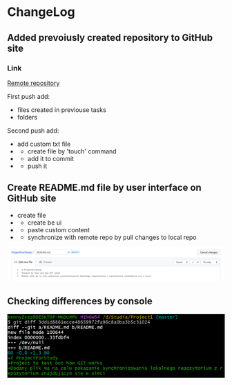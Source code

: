 # ChangeLog

## Added prevoiusly created repository to GitHub site

### Link

[Remote repository](https://github.com/KennyZyzz/ProjectForStudy)

First push add:

- files created in previouse tasks
- folders

Second push add:

- add custom txt file
- - create file by 'touch' command
- - add it to commit
- - push it

## Create README.md file by user interface on GitHub site

- create file
- - create be ui
- - paste custom content
- - synchronize with remote repo by pull changes to local repo

![UI creation of README.md](screens/create%20README.png)

## Checking differences by console

![Differences](screens/39.png)
